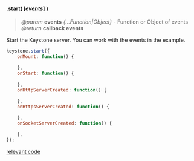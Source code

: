 #### .start( [_events_] )
> *@param* **events** _{...Function|Object}_  - Function or Object of events  
> _@return_ **callback events** 

Start the Keystone server.  You can work with the events in the example.

```javascript
keystone.start({
    onMount: function() {

    },
    onStart: function() {
    
    },
    onHttpServerCreated: function() {

    },
    onHttpsServerCreated: function() {

    },
    onSocketServerCreated: function() {

    },
});
```
<div class="code-header addGitHubLink" data-file="lib/core/start.js"> <a href="#" class="loadCode">relevant code</a> </div><pre class=" language-javascript hideCode api"></pre> 
